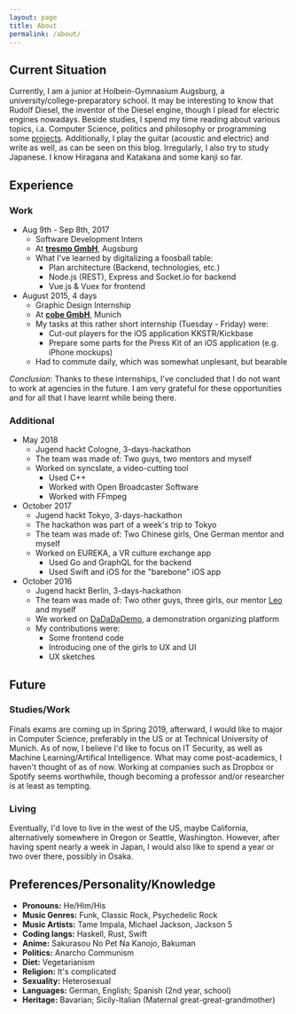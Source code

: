 ```yaml
---
layout: page
title: About
permalink: /about/
---
```


## Current Situation
Currently, I am a junior at Holbein-Gymnasium Augsburg, a university/college-preparatory school. It may be interesting to know that Rudolf Diesel, the inventor of the Diesel engine, though I plead for electric engines nowadays.
Beside studies, I spend my time reading about various topics, i.a. Computer Science, politics and philosophy or programming some [projects](http://github.com/luki). Additionally, I play the guitar (acoustic and electric) and write as well, as can be seen on this blog. Irregularly, I also try to study Japanese. I know Hiragana and Katakana and some kanji so far.

## Experience
### Work
* Aug 9th - Sep 8th, 2017
  * Software Development Intern
  * At [**tresmo GmbH**](https://www.tresmo.de/en/), Augsburg
  * What I've learned by digitalizing a foosball table:
    * Plan architecture (Backend, technologies, etc.)
    * Node.js (REST), Express and Socket.io for backend
    * Vue.js & Vuex for frontend
* August 2015, 4 days
  * Graphic Design Internship
  * At [**cobe GmbH**](https://www.cobeisfresh.com/), Munich
  * My tasks at this rather short internship (Tuesday - Friday) were:
    * Cut-out players for the iOS application KKSTR/Kickbase
    * Prepare some parts for the Press Kit of an iOS application (e.g. iPhone mockups)
  * Had to commute daily, which was somewhat unplesant, but bearable

_Conclusion_: Thanks to these internships, I've concluded that I do not want to work at agencies in the future. I am very grateful for these opportunities and for all that I have learnt while being there.

### Additional
* May 2018
  * Jugend hackt Cologne, 3-days-hackathon
  * The team was made of: Two guys, two mentors and myself
  * Worked on syncslate, a video-cutting tool
    * Used C++
    * Worked with Open Broadcaster Software
    * Worked with FFmpeg
* October 2017
  * Jugend hackt Tokyo, 3-days-hackathon
  * The hackathon was part of a week's trip to Tokyo
  * The team was made of: Two Chinese girls, One German mentor and myself
  * Worked on EUREKA, a VR culture exchange app
    * Used Go and GraphQL for the backend
    * Used Swift and iOS for the "barebone" iOS app
* October 2016
  * Jugend hackt Berlin, 3-days-hackathon
  * The team was made of: Two other guys, three girls, our mentor [Leo](https://github.com/lennet) and myself
  * We worked on [DaDaDaDemo](https://github.com/Jugendhackt/DaDaDaDemo), a demonstration organizing platform
  * My contributions were:
    * Some frontend code
    * Introducing one of the girls to UX and UI
    * UX sketches

## Future
### Studies/Work
Finals exams are coming up in Spring 2019, afterward, I would like to major in Computer Science, preferably in the US or at Technical University of Munich. As of now, I believe I'd like to focus on IT Security, as well as Machine Learning/Artifical Intelligence. What may come post-academics, I haven't thought of as of now. Working at companies such as Dropbox or Spotify seems worthwhile, though becoming a professor and/or researcher is at least as tempting.

### Living
Eventually, I'd love to live in the west of the US, maybe California, alternatively somewhere in Oregon or Seattle, Washington. However, after having spent nearly a week in Japan, I would also like to spend a year or two over there, possibly in Osaka.


## Preferences/Personality/Knowledge
+ **Pronouns:**       He/Him/His
+ **Music Genres:**   Funk, Classic Rock, Psychedelic Rock
+ **Music Artists:**  Tame Impala, Michael Jackson, Jackson 5
+ **Coding langs:**   Haskell, Rust, Swift
+ **Anime:**          Sakurasou No Pet Na Kanojo, Bakuman
+ **Politics:**       Anarcho Communism
+ **Diet:**           Vegetarianism
+ **Religion:**       It's complicated
+ **Sexuality:**      Heterosexual
+ **Languages:**      German, English; Spanish (2nd year, school)
+ **Heritage:**       Bavarian; Sicily-Italian (Maternal great-great-grandmother)
